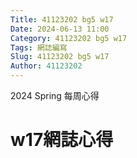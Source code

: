 ```yaml
---
Title: 41123202 bg5 w17
Date: 2024-06-13 11:00
Category: 41123202 bg5 w17
Tags: 網誌編寫
Slug: 41123202 bg5 w17
Author: 41123202
---
```


2024 Spring 每周心得

<!-- PELICAN_END_SUMMARY -->

# w17網誌心得
